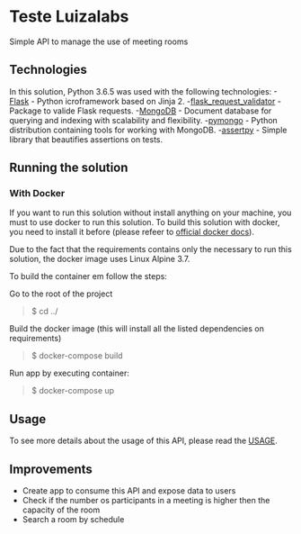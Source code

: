 # Teste Luizalabs

Simple API to manage the use of meeting rooms

## Technologies 

In this solution, Python 3.6.5 was used with the following technologies:
-[Flask](http://flask.pocoo.org/) - Python icroframework based on Jinja 2.
-[flask_request_validator](https://github.com/d-ganchar/flask_request_validator) - Package to valide Flask requests.
-[MongoDB](https://www.mongodb.com/) - Document database for querying and indexing with scalability and flexibility.
-[pymongo](https://api.mongodb.com/python/current/) - Python distribution containing tools for working with MongoDB.
-[assertpy](https://github.com/ActivisionGameScience/assertpy) - Simple library that beautifies assertions on tests.


## Running the solution

### With Docker

If you want to run this solution without install anything on your machine, you must to use docker to run this solution. To build this solution with docker, you need to install it before (please refeer to [official docker docs](https://docs.docker.com/install/)).

Due to the fact that the requirements contains only the necessary to run this solution, the docker image uses Linux Alpine 3.7.

To build the container em follow the steps:

Go to the root of the project
>$ cd ../

Build the docker image (this will install all the listed dependencies on requirements)
>$ docker-compose build

Run app by executing container:  
>$ docker-compose up

## Usage
 To see more details about the usage of this API, please read the [USAGE](USAGE.md).


## Improvements

- Create app to consume this API and expose data to users
- Check if the number os participants in a meeting is higher then the capacity of the room
- Search a room by schedule



